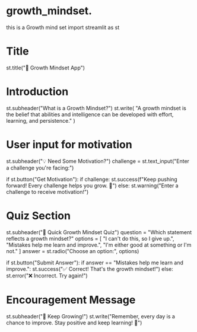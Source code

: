 # growth_mindset.
this is a Growth mind set
import streamlit as st

# Title
st.title("🌱 Growth Mindset App")

# Introduction
st.subheader("What is a Growth Mindset?")
st.write(
    "A growth mindset is the belief that abilities and intelligence can be developed with effort, learning, and persistence."
)

# User input for motivation
st.subheader("💡 Need Some Motivation?")
challenge = st.text_input("Enter a challenge you're facing:")

if st.button("Get Motivation"):
    if challenge:
        st.success(f"Keep pushing forward! Every challenge helps you grow. 🚀")
    else:
        st.warning("Enter a challenge to receive motivation!")

# Quiz Section
st.subheader("📖 Quick Growth Mindset Quiz")
question = "Which statement reflects a growth mindset?"
options = [
    "I can't do this, so I give up.",
    "Mistakes help me learn and improve.",
    "I'm either good at something or I'm not."
]
answer = st.radio("Choose an option:", options)

if st.button("Submit Answer"):
    if answer == "Mistakes help me learn and improve.":
        st.success("✅ Correct! That's the growth mindset!")
    else:
        st.error("❌ Incorrect. Try again!")

# Encouragement Message
st.subheader("💪 Keep Growing!")
st.write("Remember, every day is a chance to improve. Stay positive and keep learning! 🚀")


